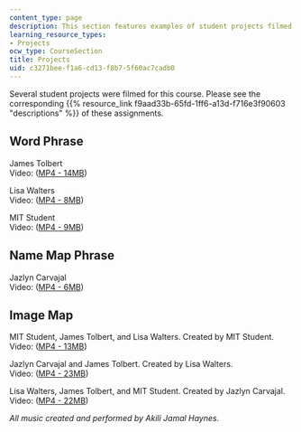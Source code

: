 ```yaml
---
content_type: page
description: This section features examples of student projects filmed for the course.
learning_resource_types:
- Projects
ocw_type: CourseSection
title: Projects
uid: c3271bee-f1a6-cd13-f8b7-5f60ac7cadb0
---
```


Several student projects were filmed for this course. Please see the corresponding {{% resource_link f9aad33b-65fd-1ff6-a13d-f716e3f90603 "descriptions" %}} of these assignments.

Word Phrase
-----------

James Tolbert  
Video: ([MP4 - 14MB](http://www.archive.org/download/MIT21M.675F03/projects1-p1-220k.mp4))

Lisa Walters  
Video: ([MP4 - 8MB](http://www.archive.org/download/MIT21M.675F03/projects1-p3-220k.mp4))

MIT Student  
Video: ([MP4 - 9MB](http://www.archive.org/download/MIT21M.675F03/projects1-p5-220k.mp4))

Name Map Phrase
---------------

Jazlyn Carvajal  
Video: ([MP4 - 6MB](http://www.archive.org/download/MIT21M.675F03/projects1-p2-220k.mp4))

Image Map
---------

MIT Student, James Tolbert, and Lisa Walters. Created by MIT Student.  
Video: ([MP4 - 13MB](http://www.archive.org/download/MIT21M.675F03/dancetheorycomp2003group1-220k.mp4))

Jazlyn Carvajal and James Tolbert. Created by Lisa Walters.  
Video: ([MP4 - 23MB](http://www.archive.org/download/MIT21M.675F03/dancetheorycomp2003group2-220k.mp4))

Lisa Walters, James Tolbert, and MIT Student. Created by Jazlyn Carvajal.  
Video: ([MP4 - 22MB](http://www.archive.org/download/MIT21M.675F03/dancetheorycomp2003group4-220k.mp4))

_All music created and performed by Akili Jamal Haynes._
